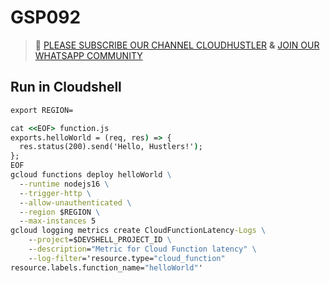 # GSP092 
>🚨 [PLEASE SUBSCRIBE OUR CHANNEL CLOUDHUSTLER](https://www.youtube.com/@cloudhustlers) **&** [JOIN OUR WHATSAPP COMMUNITY](https://chat.whatsapp.com/FilXyp4eva599SND76fNUP)
## Run in Cloudshell
```cmd
export REGION=
```
```cmd
cat <<EOF> function.js
exports.helloWorld = (req, res) => {
  res.status(200).send('Hello, Hustlers!');
};
EOF
gcloud functions deploy helloWorld \
  --runtime nodejs16 \
  --trigger-http \
  --allow-unauthenticated \
  --region $REGION \
  --max-instances 5
gcloud logging metrics create CloudFunctionLatency-Logs \
    --project=$DEVSHELL_PROJECT_ID \
    --description="Metric for Cloud Function latency" \
    --log-filter='resource.type="cloud_function"
resource.labels.function_name="helloWorld"'
```
